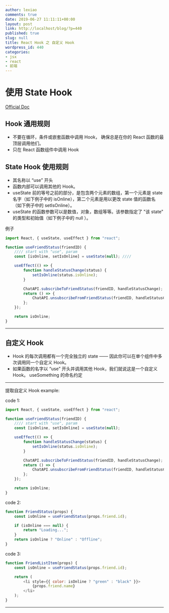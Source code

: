 ```yaml
---
author: lexiao
comments: true
date: 2019-06-27 11:11:11+00:00
layout: post
link: http://localhost/blog/?p=440
published: true
slug: null
title: React Hook 之 自定义 Hook
wordpress_id: 440
categories:
- jsx
- react
- 前端
---
```


# 使用 State Hook

[Official Doc](https://zh-hans.reactjs.org/docs/hooks-state.html)

## Hook 通用规则

-   不要在循环，条件或嵌套函数中调用 Hook， 确保总是在你的 React 函数的最顶层调用他们。
-   只在 React 函数组件中调用 Hook

## State Hook 使用规则

-   其名称以 “use” 开头
-   函数内部可以调用其他的 Hook。
-   useState 前的等号之前的部分，是包含两个元素的数组，第一个元素是 state 名字（如下例子中的 isOnline），第二个元素是用以更改 state 值的函数名（如下例子中的 setIsOnline）。
-   useState 的函数参数可以是数值，对象，数组等等。该参数指定了 "该 state" 的类型和初始值（如下例子中的 null ）。

例子

```js
import React, { useState, useEffect } from "react";

function useFriendStatus(friendID) {
    //// start with "use", param
    const [isOnline, setIsOnline] = useState(null); ////

    useEffect(() => {
        function handleStatusChange(status) {
            setIsOnline(status.isOnline);
        }

        ChatAPI.subscribeToFriendStatus(friendID, handleStatusChange);
        return () => {
            ChatAPI.unsubscribeFromFriendStatus(friendID, handleStatusChange);
        };
    });

    return isOnline;
}
```

---

## 自定义 Hook

-   Hook 的每次调用都有一个完全独立的 state —— 因此你可以在单个组件中多次调用同一个自定义 Hook。
-   如果函数的名字以 “use” 开头并调用其他 Hook，我们就说这是一个自定义 Hook。 useSomething 的命名约定

---

提取自定义 Hook example:

code 1:

```js
import React, { useState, useEffect } from "react";

function useFriendStatus(friendID) {
    //// start with "use", param
    const [isOnline, setIsOnline] = useState(null);

    useEffect(() => {
        function handleStatusChange(status) {
            setIsOnline(status.isOnline);
        }

        ChatAPI.subscribeToFriendStatus(friendID, handleStatusChange);
        return () => {
            ChatAPI.unsubscribeFromFriendStatus(friendID, handleStatusChange);
        };
    });

    return isOnline;
}
```

code 2:

```js
function FriendStatus(props) {
    const isOnline = useFriendStatus(props.friend.id);

    if (isOnline === null) {
        return "Loading...";
    }
    return isOnline ? "Online" : "Offline";
}
```

code 3:

```js
function FriendListItem(props) {
    const isOnline = useFriendStatus(props.friend.id);

    return (
        <li style={{ color: isOnline ? "green" : "black" }}>
            {props.friend.name}
        </li>
    );
}
```

---

